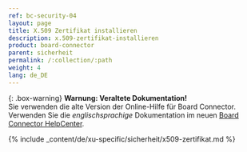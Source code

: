 ```yaml
---
ref: bc-security-04
layout: page
title: X.509 Zertifikat installieren
description: x.509-zertifikat-installieren
product: board-connector
parent: sicherheit
permalink: /:collection/:path
weight: 4
lang: de_DE
---
```


{: .box-warning}
**Warnung: Veraltete Dokumentation!** <br>
Sie verwenden die alte Version der Online-Hilfe für Board Connector.<br>
Verwenden Sie die *englischsprachige* Dokumentation im neuen [Board Connector HelpCenter](https://helpcenter.theobald-software.com/board-connector/documentation/introduction/).

{% include _content/de/xu-specific/sicherheit/x509-zertifikat.md %}
